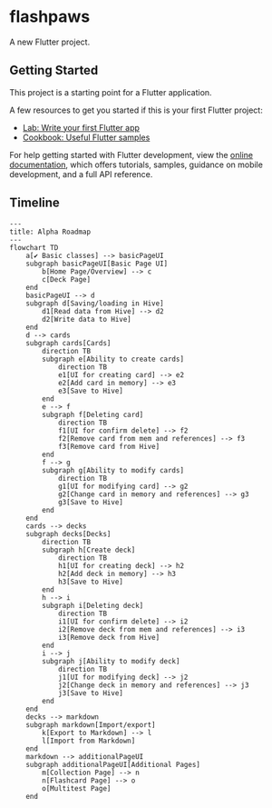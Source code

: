 # flashpaws

A new Flutter project.

## Getting Started

This project is a starting point for a Flutter application.

A few resources to get you started if this is your first Flutter project:

- [Lab: Write your first Flutter app](https://docs.flutter.dev/get-started/codelab)
- [Cookbook: Useful Flutter samples](https://docs.flutter.dev/cookbook)

For help getting started with Flutter development, view the
[online documentation](https://docs.flutter.dev/), which offers tutorials,
samples, guidance on mobile development, and a full API reference.


## Timeline
```mermaid
---
title: Alpha Roadmap
---
flowchart TD
    a[✔️ Basic classes] --> basicPageUI
    subgraph basicPageUI[Basic Page UI]
        b[Home Page/Overview] --> c
        c[Deck Page]
    end
    basicPageUI --> d
    subgraph d[Saving/loading in Hive]
        d1[Read data from Hive] --> d2
        d2[Write data to Hive]
    end
    d --> cards
    subgraph cards[Cards]
        direction TB
        subgraph e[Ability to create cards]
            direction TB
            e1[UI for creating card] --> e2
            e2[Add card in memory] --> e3
            e3[Save to Hive]
        end
        e --> f
        subgraph f[Deleting card]
            direction TB
            f1[UI for confirm delete] --> f2
            f2[Remove card from mem and references] --> f3
            f3[Remove card from Hive]
        end
        f --> g
        subgraph g[Ability to modify cards]
            direction TB
            g1[UI for modifying card] --> g2
            g2[Change card in memory and references] --> g3
            g3[Save to Hive]
        end
    end
    cards --> decks
    subgraph decks[Decks]
        direction TB
        subgraph h[Create deck]
            direction TB
            h1[UI for creating deck] --> h2
            h2[Add deck in memory] --> h3
            h3[Save to Hive]
        end
        h --> i
        subgraph i[Deleting deck]
            direction TB
            i1[UI for confirm delete] --> i2
            i2[Remove deck from mem and references] --> i3
            i3[Remove deck from Hive]
        end
        i --> j
        subgraph j[Ability to modify deck]
            direction TB
            j1[UI for modifying deck] --> j2
            j2[Change deck in memory and references] --> j3
            j3[Save to Hive]
        end
    end
    decks --> markdown
    subgraph markdown[Import/export]
        k[Export to Markdown] --> l
        l[Import from Markdown]
    end
    markdown --> additionalPageUI
    subgraph additionalPageUI[Additional Pages]
        m[Collection Page] --> n
        n[Flashcard Page] --> o
        o[Multitest Page]
    end
```
